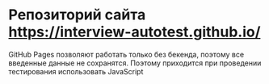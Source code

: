 # Репозиторий сайта https://interview-autotest.github.io/

GitHub Pages позволяют работать только без бекенда, поэтому все введенные данные не сохранятся.
Поэтому приходится при проведении тестирования использовать JavaScript
